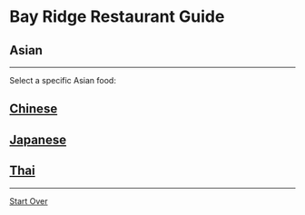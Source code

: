# Bay Ridge Restaurant Guide
## Asian
---
Select a specific Asian food:
## [Chinese](../chinese.md)
## [Japanese](../japanese.md)
## [Thai](../thai.md)
---
[Start Over](../../asian/home.md)